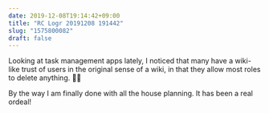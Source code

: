 ```yaml
---
date: 2019-12-08T19:14:42+09:00
title: "RC Logr 20191208 191442"
slug: "1575800082"
draft: false
---
```


Looking at task management apps lately, I noticed that many have a wiki-like trust of users in the original sense of a wiki, in that they allow most roles to delete anything. 🤷‍♂️

By the way I am finally done with all the house planning. It has been a real ordeal! 
